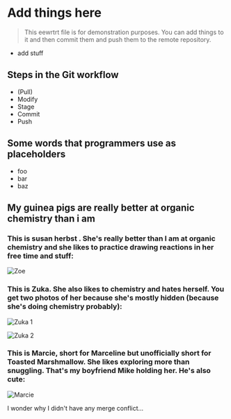 # Add things here

>This eewrtrt file is for demonstration purposes. You can add things to it and
then commit them and push them to the remote repository.

* add stuff

## Steps in the Git workflow

* (Pull)
* Modify
* Stage
* Commit
* Push

## Some words that programmers use as placeholders

* foo
* bar
* baz

## My guinea pigs are really better at organic chemistry than i am


### This is susan herbst . She's really better than I am at organic chemistry and she likes to practice drawing reactions in her free time and stuff:

![Zoe](pigs/Herbst.jpg)

### This is Zuka. She also likes to chemistry and hates herself. You get two photos of her because she's mostly hidden (because she's doing chemistry probably):

![Zuka 1](pigs/zuka1.jpg)

![Zuka 2](pigs/zuka2.jpg)

### This is Marcie, short for Marceline but unofficially short for Toasted Marshmallow. She likes exploring more than snuggling. That's my boyfriend Mike holding her. He's also cute:

![Marcie](pigs/marcie.jpg)






I wonder why I didn't have any merge conflict...




